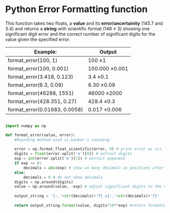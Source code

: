 # Python Error Formatting function

This function takes two floats, a **value** and its **error/uncertainity** (145.7 and 3.4) and returns a **string** with scientific format (146 ± 3) showing one significant digit error and the correct number of significant digits for the value given the specified error.


|Example: | Output|
|---|---|
|format_error(100, 1) | 100 ±1|
|format_error(100, 0.001) | 100.000 ±0.001|
|format_error(3.418, 0.123) | 3.4 ±0.1|
|format_error(6.3, 0.09) | 6.30 ±0.09|
|format_error(46288, 1551) | 46000 ±2000|
|format_error(428.351, 0.27) | 428.4 ±0.3|
|format_error(0.01683, 0.0058) | 0.017 ±0.006|


```python

import numpy as np

def format_error(value, error):
    #Rounding method used is banker's rounding
    
    error = np.format_float_scientific(error, 0) # print error as sci. notation rounding
    digits = float(error.split('e')[0]) # extract digits
    exp = int(error.split('e')[1]) # extract exponent
    if exp <= 0: 
        decimals = abs(exp) # show as many decimals as positions after decimal separator
    else:
        decimals = 0 # do not show decimals 
    digits = np.around(digits) 
    value = np.around(value, -exp) # adjust significant digits to the ones allowed by the error.     
    
    output_string = '{:.'+str(decimals)+'f} ±{:.'+str(decimals)+'f}'
    
    return output_string.format(value, digits*10**exp) #return formatted string
```


